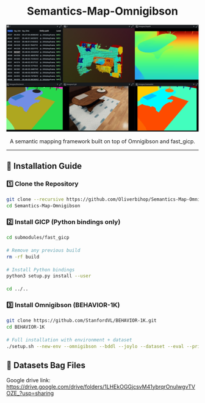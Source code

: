 <h1 align="center">Semantics-Map-Omnigibson</h1>


<p align="center">
  <img src="https://raw.githubusercontent.com/Oliverbihop/Semantics-Map-Omnigibson/main/assets/map_capture.png" alt="Project Banner" width="800"/>
</p>



<p align="center">
  A semantic mapping framework built on top of Omnigibson and fast_gicp.
</p>

---

## 🚀 Installation Guide

### 1️⃣ Clone the Repository

```bash
git clone --recursive https://github.com/Oliverbihop/Semantics-Map-Omnigibson.git
cd Semantics-Map-Omnigibson 
```
### 2️⃣ Install GICP (Python bindings only)
```bash
cd submodules/fast_gicp

# Remove any previous build
rm -rf build

# Install Python bindings
python3 setup.py install --user

cd ../..
```
### 3️⃣ Install Omnigibson (BEHAVIOR-1K)
```bash
git clone https://github.com/StanfordVL/BEHAVIOR-1K.git
cd BEHAVIOR-1K

# Full installation with environment + dataset
./setup.sh --new-env --omnigibson --bddl --joylo --dataset --eval --primitives
```
## 💾 Datasets Bag Files
Google drive link: https://drive.google.com/drive/folders/1LHEkOGGjcsvM41ybrqrOnuIwgvTVOZE_?usp=sharing
